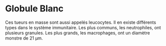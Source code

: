 # Globule Blanc

Ces tueurs en masse sont aussi appelés leucocytes. Il en existe différents types
dans le système immunitaire. Les plus communs, les neutrophiles, ont plusieurs
granules. Les plus grands, les macrophages, ont un diamètre monstre de 21 µm.
